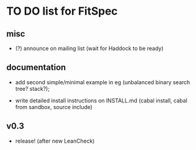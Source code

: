 TO DO list for FitSpec
======================

misc
----

* (?) announce on mailing list (wait for Haddock to be ready)


documentation
-------------

* add second simple/minimal example in eg
  (unbalanced binary search tree?  stack?);

* write detailed install instructions on INSTALL.md
  (cabal install, cabal from sandbox, source include)


v0.3
----

* release! (after new LeanCheck)
